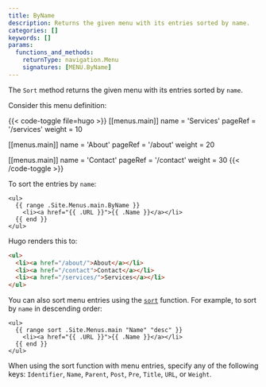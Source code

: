 ```yaml
---
title: ByName
description: Returns the given menu with its entries sorted by name.
categories: []
keywords: []
params:
  functions_and_methods:
    returnType: navigation.Menu
    signatures: [MENU.ByName]
---
```


The `Sort` method returns the given menu with its entries sorted by `name`.

Consider this menu definition:

{{< code-toggle file=hugo >}}
[[menus.main]]
name = 'Services'
pageRef = '/services'
weight = 10

[[menus.main]]
name = 'About'
pageRef = '/about'
weight = 20

[[menus.main]]
name = 'Contact'
pageRef = '/contact'
weight = 30
{{< /code-toggle >}}

To sort the entries by `name`:

```go-html-template
<ul>
  {{ range .Site.Menus.main.ByName }}
    <li><a href="{{ .URL }}">{{ .Name }}</a></li>
  {{ end }}
</ul>
```

Hugo renders this to:

```html
<ul>
  <li><a href="/about/">About</a></li>
  <li><a href="/contact">Contact</a></li>
  <li><a href="/services/">Services</a></li>
</ul>
```

You can also sort menu entries using the [`sort`] function. For example, to sort by `name` in descending order:

```go-html-template
<ul>
  {{ range sort .Site.Menus.main "Name" "desc" }}
    <li><a href="{{ .URL }}">{{ .Name }}</a></li>
  {{ end }}
</ul>
```

When using the sort function with menu entries, specify any of the following keys: `Identifier`, `Name`, `Parent`, `Post`, `Pre`, `Title`, `URL`, or `Weight`.

[`sort`]: /functions/collections/sort/
